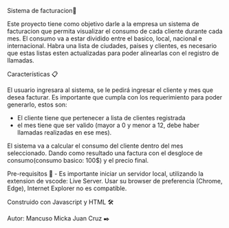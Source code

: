 Sistema de facturacion🚀

Este proyecto tiene como objetivo darle a la empresa un sistema de facturacion que permita visualizar el consumo de cada cliente durante cada mes. El consumo va a estar dividido entre el basico, local, nacional e internacional. Habra una lista de ciudades, paises y clientes, es necesario que estas listas esten actualizadas para poder alinearlas con el registro de llamadas.

Características 📋

El usuario ingresara al sistema, se le pedirá ingresar el cliente y mes que desea facturar.
Es importante que cumpla con los requerimiento para poder generarlo, estos son: 
- El cliente tiene que pertenecer a lista de clientes registrada 
- el mes tiene que ser valido (mayor a 0 y menor a 12, debe haber llamadas realizadas en ese mes).

El sistema va a calcular el consumo del cliente dentro del mes seleccionado. Dando como resultado una factura con el desgloce de consumo(consumo basico: 100$) y el precio final.

Pre-requisitos 🔧 - Es importante iniciar un servidor local, utilizando la extension de vscode: Live Server. Usar su browser de preferencia (Chrome, Edge), Internet Explorer no es compatible. 

Construido con Javascript y HTML 🛠️

Autor: Mancuso Micka Juan Cruz ✒️